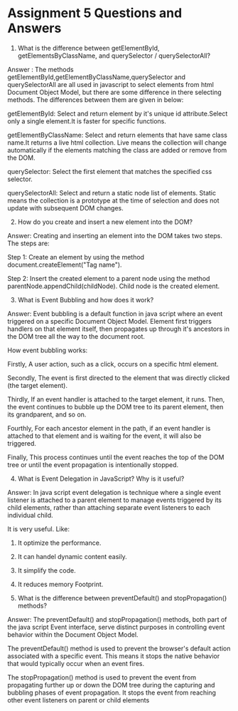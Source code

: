 # Assignment 5 Questions and Answers

1. What is the difference between getElementById, getElementsByClassName, and querySelector / querySelectorAll?

Answer : The methods getElementById,getElementByClassName,querySelector and querySelectorAll are all used in javascript to select elements from html Document Object Model, but there are some difference in there selecting methods.
The differences between them are given in below:

getElementById: Select and return element by it's unique id attribute.Select only a single element.It is faster for specific functions.

getElementByClassName: Select and return elements that have same class name.It returns a live html collection. Live means the collection will change automatically if the elements matching the class are added or remove from the DOM.

querySelector: Select the first element that matches the specified css selector.

querySelectorAll: Select and return a static node list of elements. Static means the collection is a prototype at the time of selection and does not update with subsequent DOM changes.

2. How do you create and insert a new element into the DOM?

Answer: Creating and inserting an element into the DOM takes two steps. The steps are:

Step 1: Create an element by using the method document.createElement("Tag name").

Step 2: Insert the created element to a parent node using the method parentNode.appendChild(childNode). Child node is the created element.

3. What is Event Bubbling and how does it work?

Answer: Event bubbling is a default function in java script where an event triggered on a specific Document Object Model. Element first triggers handlers on that element itself, then propagates up through it's ancestors in the DOM tree all the way to the document root.

How event bubbling works:

Firstly, A user action, such as a click, occurs on a specific html element.

Secondly, The event is first directed to the element that was directly clicked (the target element).

Thirdly, If an event handler is attached to the target element, it runs. Then, the event continues to bubble up the DOM tree to its parent element, then its grandparent, and so on.

Fourthly, For each ancestor element in the path, if an event handler is attached to that element and is waiting for the event, it will also be triggered.

Finally, This process continues until the event reaches the top of the DOM tree or until the event propagation is intentionally stopped.

4. What is Event Delegation in JavaScript? Why is it useful?

Answer: In java script event delegation is technique where a single event listener is attached to a parent element to manage events triggered by its child elements, rather than attaching separate event listeners to each individual child.

It is very useful.
Like:

1. It optimize the performance.

2. It can handel dynamic content easily.

3. It simplify the code.

4. It reduces memory Footprint.

5. What is the difference between preventDefault() and stopPropagation() methods?

Answer: The preventDefault() and stopPropagation() methods, both part of the java script Event interface, serve distinct purposes in controlling event behavior within the Document Object Model.

The preventDefault() method is used to prevent the browser's default action associated with a specific event. This means it stops the native behavior that would typically occur when an event fires.

The stopPropagation() method is used to prevent the event from propagating further up or down the DOM tree during the capturing and bubbling phases of event propagation. It stops the event from reaching other event listeners on parent or child elements
